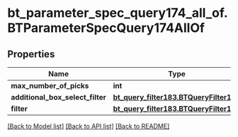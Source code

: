 # bt_parameter_spec_query174_all_of.BTParameterSpecQuery174AllOf

## Properties
Name | Type | Description | Notes
------------ | ------------- | ------------- | -------------
**max_number_of_picks** | **int** |  | [optional] 
**additional_box_select_filter** | [**bt_query_filter183.BTQueryFilter183**](BTQueryFilter183.md) |  | [optional] 
**filter** | [**bt_query_filter183.BTQueryFilter183**](BTQueryFilter183.md) |  | [optional] 

[[Back to Model list]](../README.md#documentation-for-models) [[Back to API list]](../README.md#documentation-for-api-endpoints) [[Back to README]](../README.md)


